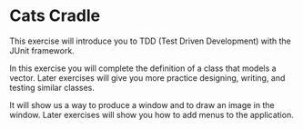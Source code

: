 # Cats Cradle

This exercise will introduce you to TDD (Test Driven Development) with the JUnit framework.

In this exercise you will complete the definition of a class that models a vector. Later exercises will give you 
more practice designing, writing, and testing similar classes.

It will show us a way to produce a window and to draw an image in the window. Later exercises will show you how to add menus to the application.
